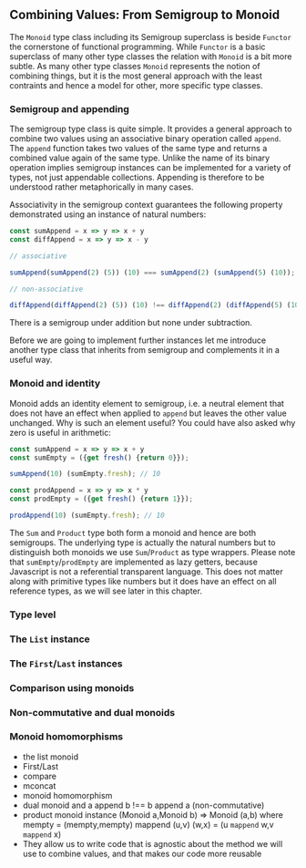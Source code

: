 ## Combining Values: From Semigroup to Monoid

The `Monoid` type class including its Semigroup superclass is beside `Functor` the cornerstone of functional programming. While `Functor` is a basic superclass of many other type classes the relation with `Monoid` is a bit more subtle. As many other type classes `Monoid` represents the notion of combining things, but it is the most general approach with the least contraints and hence a model for other, more specific type classes.

### Semigroup and appending

The semigroup type class is quite simple. It provides a general approach to combine two values using an associative binary operation called `append`. The `append` function takes two values of the same type and returns a combined value again of the same type. Unlike the name of its binary operation implies semigroup instances can be implemented for a variety of types, not just appendable collections. Appending is therefore to be understood rather metaphorically in many cases.

Associativity in the semigroup context guarantees the following property demonstrated using an instance of natural numbers:

```javascript
const sumAppend = x => y => x + y
const diffAppend = x => y => x - y

// associative

sumAppend(sumAppend(2) (5)) (10) === sumAppend(2) (sumAppend(5) (10));

// non-associative

diffAppend(diffAppend(2) (5)) (10) !== diffAppend(2) (diffAppend(5) (10));
```
There is a semigroup under addition but none under subtraction.

Before we are going to implement further instances let me introduce another type class that inherits from semigroup and complements it in a useful way.

### Monoid and identity

Monoid adds an identity element to semigroup, i.e. a neutral element that does not have an effect when applied to `append` but leaves the other value unchanged. Why is such an element useful? You could have also asked why zero is useful in arithmetic:

```javascript
const sumAppend = x => y => x + y
const sumEmpty = ({get fresh() {return 0}});

sumAppend(10) (sumEmpty.fresh); // 10

const prodAppend = x => y => x * y
const prodEmpty = ({get fresh() {return 1}});

prodAppend(10) (sumEmpty.fresh); // 10
```
The `Sum` and `Product` type both form a monoid and hence are both semigroups. The underlying type is actually the natural numbers but to distinguish both monoids we use `Sum`/`Product` as type wrappers. Please note that `sumEmpty`/`prodEmpty` are implemented as lazy getters, because Javascript is not a referential transparent language. This does not matter along with primitive types like numbers but it does have an effect on all reference types, as we will see later in this chapter.

### Type level

### The `List` instance

### The `First`/`Last` instances

### Comparison using monoids

### Non-commutative and dual monoids

### Monoid homomorphisms


* the list monoid
* First/Last
* compare
* mconcat
* monoid homomorphism
* dual monoid and a append b !== b append a (non-commutative)
* product monoid instance (Monoid a,Monoid b) => Monoid (a,b) where mempty = (mempty,mempty) mappend (u,v) (w,x) = (u `mappend` w,v `mappend` x)
* They allow us to write code that is agnostic about the method we will use to combine values, and that makes our code more reusable
